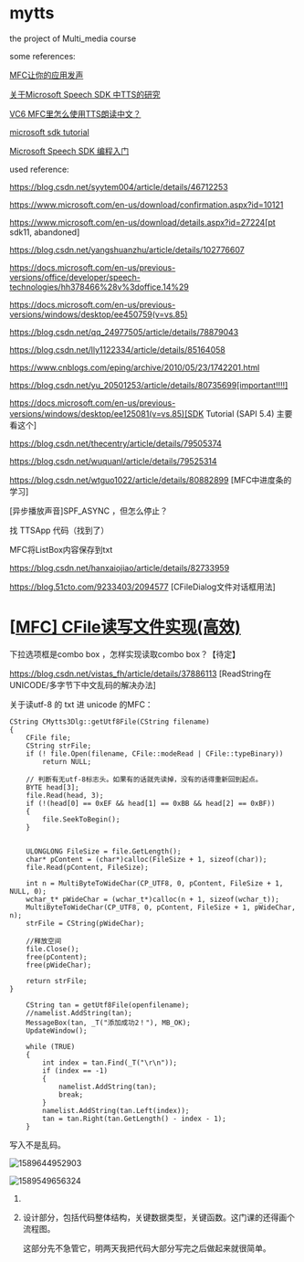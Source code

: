 # mytts
the project of Multi_media course

some references:

 [MFC让你的应用发声](http://www.vephp.com/jiaocheng/9142.html)

[关于Microsoft Speech SDK 中TTS的研究](https://www.cnblogs.com/ChangTan/archive/2011/06/01/2065324.html)

[VC6 MFC里怎么使用TTS朗读中文？]( https://blog.csdn.net/robinson_911/article/details/20388703 )

[microsoft sdk tutorial](https://docs.microsoft.com/en-us/previous-versions/windows/desktop/ee125082%28v%3dvs.85%29)

[Microsoft Speech SDK 编程入门](https://www.cnblogs.com/eping/archive/2010/05/23/1742201.html)





used reference:

https://blog.csdn.net/syytem004/article/details/46712253

 https://www.microsoft.com/en-us/download/confirmation.aspx?id=10121 

https://www.microsoft.com/en-us/download/details.aspx?id=27224[pt sdk11, abandoned]

https://blog.csdn.net/yangshuanzhu/article/details/102776607

https://docs.microsoft.com/en-us/previous-versions/office/developer/speech-technologies/hh378466%28v%3doffice.14%29



https://docs.microsoft.com/en-us/previous-versions/windows/desktop/ee450759(v=vs.85)

https://blog.csdn.net/qq_24977505/article/details/78879043

https://blog.csdn.net/lly1122334/article/details/85164058

https://www.cnblogs.com/eping/archive/2010/05/23/1742201.html

https://blog.csdn.net/yu_20501253/article/details/80735699[important!!!!]

https://docs.microsoft.com/en-us/previous-versions/windows/desktop/ee125081(v=vs.85)[SDK Tutorial (SAPI 5.4) 主要看这个]

 https://blog.csdn.net/thecentry/article/details/79505374 

https://blog.csdn.net/wuquanl/article/details/79525314





 https://blog.csdn.net/wtguo1022/article/details/80882899 [MFC中进度条的学习]

[异步播放声音]SPF_ASYNC ，但怎么停止？

找 TTSApp 代码（找到了）



MFC将ListBox内容保存到txt

https://blog.csdn.net/hanxaiojiao/article/details/82733959





 https://blog.51cto.com/9233403/2094577 [CFileDialog文件对话框用法]

# [[MFC\] CFile读写文件实现(高效)](https://www.cnblogs.com/zwh0214/p/6292036.html)

下拉选项框是combo box ，怎样实现读取combo box？【待定】

 https://blog.csdn.net/vistas_fh/article/details/37886113 [ReadString在UNICODE/多字节下中文乱码的解决办法]



关于读utf-8 的 txt 进 unicode 的MFC：



~~~
CString CMytts3Dlg::getUtf8File(CString filename)
{
	CFile file;
	CString strFile;
	if (! file.Open(filename, CFile::modeRead | CFile::typeBinary))
		return NULL;

	// 判断有无utf-8标志头。如果有的话就先读掉，没有的话得重新回到起点。
	BYTE head[3];
	file.Read(head, 3);
	if (!(head[0] == 0xEF && head[1] == 0xBB && head[2] == 0xBF))
	{
		file.SeekToBegin();
	}


	ULONGLONG FileSize = file.GetLength();
	char* pContent = (char*)calloc(FileSize + 1, sizeof(char));
	file.Read(pContent, FileSize);
	
	int n = MultiByteToWideChar(CP_UTF8, 0, pContent, FileSize + 1, NULL, 0);
	wchar_t* pWideChar = (wchar_t*)calloc(n + 1, sizeof(wchar_t));
	MultiByteToWideChar(CP_UTF8, 0, pContent, FileSize + 1, pWideChar, n);
	strFile = CString(pWideChar);

	//释放空间
	file.Close();
	free(pContent);
	free(pWideChar);

	return strFile;
}
~~~





~~~
	CString tan = getUtf8File(openfilename);
	//namelist.AddString(tan);
	MessageBox(tan, _T("添加成功2！"), MB_OK);
	UpdateWindow();

	while (TRUE)
	{
		int index = tan.Find(_T("\r\n"));
		if (index == -1)
		{
			namelist.AddString(tan);
			break;
		}
		namelist.AddString(tan.Left(index));
		tan = tan.Right(tan.GetLength() - index - 1);
	}
~~~





写入不是乱码。

![1589644952903](C:\Users\fitar\AppData\Roaming\Typora\typora-user-images\1589644952903.png)





![1589549656324](C:\Users\fitar\AppData\Roaming\Typora\typora-user-images\1589549656324.png)



1. 

2. 设计部分，包括代码整体结构，关键数据类型，关键函数。这门课的还得画个流程图。

   这部分先不急管它，明两天我把代码大部分写完之后做起来就很简单。